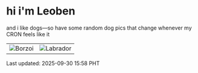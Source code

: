 # hi i'm Leoben

and i like dogs—so have some random dog pics that change whenever my CRON feels like it

|  |  |
|--------|----------|
| ![Borzoi](https://random-dog-vercel.vercel.app/api/random-borzoi?v=1759219083) | ![Labrador](https://random-dog-vercel.vercel.app/api/random-labrador?v=1759219083) |

Last updated: 2025-09-30 15:58 PHT

